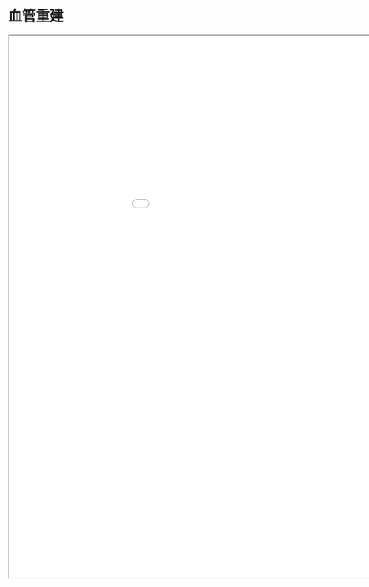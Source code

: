 
# 血管重建
<div class="pdf-class">
    <iframe  src=\texpdf\part-sxjm-chap-xueguan.pdf width="1100" height="1100">
    </iframe>
</div>
